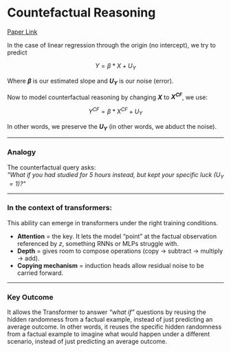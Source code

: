 # Countefactual Reasoning

[Paper Link](https://arxiv.org/pdf/2506.05188)

In the case of linear regression through the origin (no intercept), we try to predict

$$Y = \beta * X + U_Y$$

Where **$\beta$** is our estimated slope and **$U_Y$** is our noise (error).

Now to model counterfactual reasoning by changing **$X$** to **$X^{CF}$**, we use:

$$Y^{CF} = \beta * X^{CF} + U_Y$$

In other words, we preserve the **$U_Y$** (in other words, we abduct the noise).

---

### Analogy

The counterfactual query asks:  
*"What if you had studied for 5 hours instead, but kept your specific luck ($U_Y​ = 1$)?"*

---

### In the context of transformers:

This ability can emerge in transformers under the right training conditions.

- **Attention** = the key. It lets the model “point” at the factual observation referenced by *z*, something RNNs or MLPs struggle with.  
- **Depth** = gives room to compose operations (copy → subtract → multiply → add).  
- **Copying mechanism** = induction heads allow residual noise to be carried forward.  

---

### Key Outcome

It allows the Transformer to answer *“what if”* questions by reusing the hidden randomness from a factual example, instead of just predicting an average outcome. In other words, it reuses the specific hidden randomness from a factual example to imagine what would happen under a different scenario, instead of just predicting an average outcome.